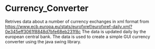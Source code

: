 # Currency_Converter

Retrives data about a number of currency exchanges in xml format from https://www.ecb.europa.eu/stats/eurofxref/eurofxref-daily.xml?0e345eff3061f8848d7bfe68eb231f8c
The data is updated daily by the european central bank. The data is used to create a simple GUI currency converter using the java swing library.
